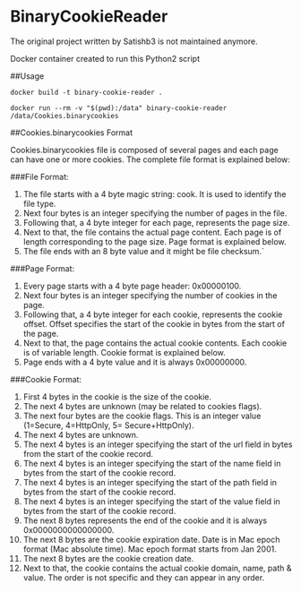 # BinaryCookieReader

The original project written by Satishb3 is not maintained anymore.

Docker container created to run this Python2 script

##Usage

`docker build -t binary-cookie-reader .`

`docker run --rm -v "$(pwd):/data" binary-cookie-reader /data/Cookies.binarycookies`

##Cookies.binarycookies Format

Cookies.binarycookies file is composed of several pages and each page can have one or more cookies. The complete file format is explained below:

###File Format:
1. The file starts with a 4 byte magic string: cook. It is used to identify the file type.
2. Next four bytes is an integer specifying the number of pages in the file.
3. Following that, a 4 byte integer for each page, represents the page size.
4. Next to that, the file contains the actual page content. Each page is of length corresponding to the page size. Page format is explained below.
5. The file ends with an 8 byte value and it might be file checksum.`



###Page Format:
1. Every page starts with a 4 byte page header: 0x00000100.
2. Next four bytes is an integer specifying the number of cookies in the page.
3. Following that, a 4 byte integer for each cookie, represents the cookie offset. Offset specifies the start of the cookie in bytes from the start of the page.
4. Next to that, the page contains the actual cookie contents. Each cookie is of variable length. Cookie format is explained below.
5. Page ends with a 4 byte value and it is always 0x00000000.

###Cookie Format:
1. First 4 bytes in the cookie is the size of the cookie.
2. The next 4 bytes are unknown (may be related to cookies flags).
3. The next four bytes are the cookie flags. This is an integer value (1=Secure, 4=HttpOnly, 5= Secure+HttpOnly).
4. The next 4 bytes are unknown.
5. The next 4 bytes is an integer specifying the start of the url field in bytes from the start of the cookie record.
6. The next 4 bytes is an integer specifying the start of the name field in bytes from the start of the cookie record.
7. The next 4 bytes is an integer specifying the start of the path field in bytes from the start of the cookie record.
8. The next 4 bytes is an integer specifying the start of the value field in bytes from the start of the cookie record.
9. The next 8 bytes represents the end of the cookie and it is always 0x0000000000000000.
10. The next 8 bytes are the cookie expiration date. Date is in Mac epoch format (Mac absolute time). Mac epoch format starts from Jan 2001.
11. The next 8 bytes are the cookie creation date.
12. Next to that, the cookie contains the actual cookie domain, name, path & value. The order is not specific and they can appear in any order.
